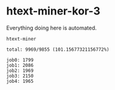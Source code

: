 # htext-miner-kor-3

Everything doing here is automated.

```
htext-miner

total: 9969/9855 (101.15677321156772%)

job0: 1799
job1: 2086
job2: 1969
job3: 2150
job4: 1965
```